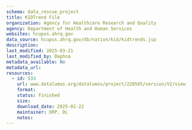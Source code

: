 ```yaml
---
schema: data_rescue_project 
title: KIDTrend File
organization: Agency for Healthcare Research and Quality
agency: Department of Health and Human Services
websites: hcupus.ahrq.gov
data_source: hcupus.ahrq.gov/db/nation/kid/kidtrends.jsp
description: 
last_modified: 2025-03-21
last_modified_by: Daphna
metadata_available: No
metadata_url: 
resources:
  - id: 533
    url: www.datalumos.org/datalumos/project/220585/version/V2/view
    format: 
    status: Finished
    size: 
    download_date: 2025-02-22
    maintainer: DRP, DL
    notes: 
---
```


